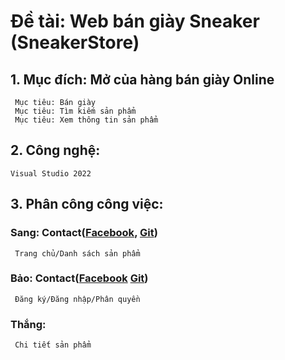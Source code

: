 # Đề tài: Web bán giày Sneaker (SneakerStore) 
## 1. Mục đích: Mở của hàng bán giày Online
     Mục tiêu: Bán giày
     Mục tiêu: Tìm kiếm sản phẩm
     Mục tiêu: Xem thông tin sản phẩm
## 2. Công nghệ: 
    Visual Studio 2022
## 3. Phân công công việc: 
### Sang: Contact([Facebook](https://facebook.com/sangnguyen01678/), [Git](https://github.com/tansang1230/)) 
     Trang chủ/Danh sách sản phẩm
### Bảo: Contact([Facebook](https://facebook.com/beoxx.2804/) [Git](https://github.com/G1aBa0/))
     Đăng ký/Đăng nhập/Phân quyền
### Thắng: 
     Chi tiết sản phẩm
